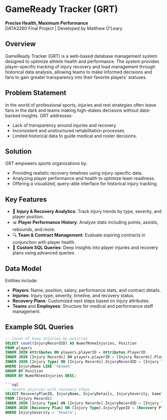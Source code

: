 # GameReady Tracker (GRT)

**Precise Health, Maximum Performance**  
DATA3260 Final Project | Developed by Matthew O'Leary

## Overview

GameReady Tracker (GRT) is a web-based database management system designed to optimize athlete health and performance. The system provides player-specific tracking of injury recovery and load management through historical data analysis, allowing teams to make informed decisions and fans to gain greater transparency into their favorite players' statuses.

## Problem Statement

In the world of professional sports, injuries and rest strategies often leave fans in the dark and teams making high-stakes decisions without data-backed insights. GRT addresses:

- Lack of transparency around injuries and recovery.
- Inconsistent and unstructured rehabilitation processes.
- Limited historical data to guide medical and roster decisions.

## Solution

GRT empowers sports organizations by:

- Providing realistic recovery timelines using injury-specific data.
- Analyzing player performance and health to optimize team readiness.
- Offering a visualized, query-able interface for historical injury tracking.

## Key Features

- 🧠 **Injury & Recovery Analytics**: Track injury trends by type, severity, and player position.
- 📊 **Player Performance History**: Analyze stats including points, assists, rebounds, and more.
- 🔍 **Team & Contract Management**: Evaluate expiring contracts in conjunction with player health.
- 🧾 **Custom SQL Queries**: Deep insights into player injuries and recovery plans using advanced queries.

## Data Model

Entities include:
- **Players**: Name, position, salary, performance stats, and contract details.
- **Injuries**: Injury type, severity, timeline, and recovery status.
- **Recovery Plans**: Customized next steps based on injury attributes.
- **Teams** and **Employees**: Structure for medical and performance staff management.

## Example SQL Queries

```sql
-- Count of knee injuries by position
SELECT count(InjuryRecordID) AS NumofKneeInjuries, Position
FROM players
INNER JOIN Attributes ON players.playerID = Attributes.PlayerID
INNER JOIN [Injury Records] ON players.playerID = [Injury Records].PlayerID
INNER JOIN [Injury Type] ON [Injury Records].InjuryRecordID = [Injury Type].InjuryRecordID
WHERE InjuryName LIKE '%knee%'
GROUP BY Position
ORDER BY NumofKneeInjuries DESC;

```sql
-- Severe injuries with recovery steps
SELECT RecoveryPlanID, InjuryName, InjuryDetails, InjurySeverity, GameType, NextSteps
FROM [Injury Records]
INNER JOIN [Injury Type] ON [Injury Records].InjuryRecordID = [Injury Type].InjuryRecordID
INNER JOIN [Recovery Plan] ON [Injury Type].InjuryTypeID = [Recovery Plan].InjuryTypeID
WHERE InjurySeverity = 'Severe';


